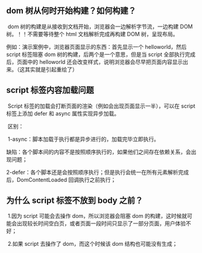 ## dom  树从何时开始构建？如何构建？

​	dom 树的构建是从接收到文档开始，浏览器会一边解析字节流，一边构建 DOM 树。！！不需要等待整个 html 文档解析完成再构建 DOM 树，呈现布局。

例如：演示案例中，浏览器页面显示的东西：首先显示一个 helloworld，然后 script 标签阻塞 dom 树的构建，后两个是一个意思，但是当 script 全部执行完成后，页面中的 helloworld 还会改变样式，说明浏览器会尽早把页面内容显示出来。（这其实就是引起重绘了）

## script 标签内容加载问题

​	Script 标签的加载会打断页面的渲染（例如会出现页面显示一半），可以在 script 标签上添加 defer 和 async 属性实现异步加载。

​	区别：

​	1-async：脚本加载于执行都是异步进行的，加载完毕立即执行。

缺陷：各个脚本间的内容不是按照顺序执行的，如果他们之间存在依赖关系，会出现问题；

​	2-defer：各个脚本还是会按照顺序执行；但是执行会统一在所有元素解析完成后，DomContentLoaded 回调执行之前执行；

## 为什么 script 标签不放到 body 之前？

​	1.因为 script 可能会去操作 dom，所以浏览器会阻塞 dom 的构建，这时候就可能会出现较长时间空白页，或者页面一段时间只显示了一部分页面，用户体验不好；

​	2.如果 script 去操作了 dom，而这个时候该 dom 结构也可能没有生成；

